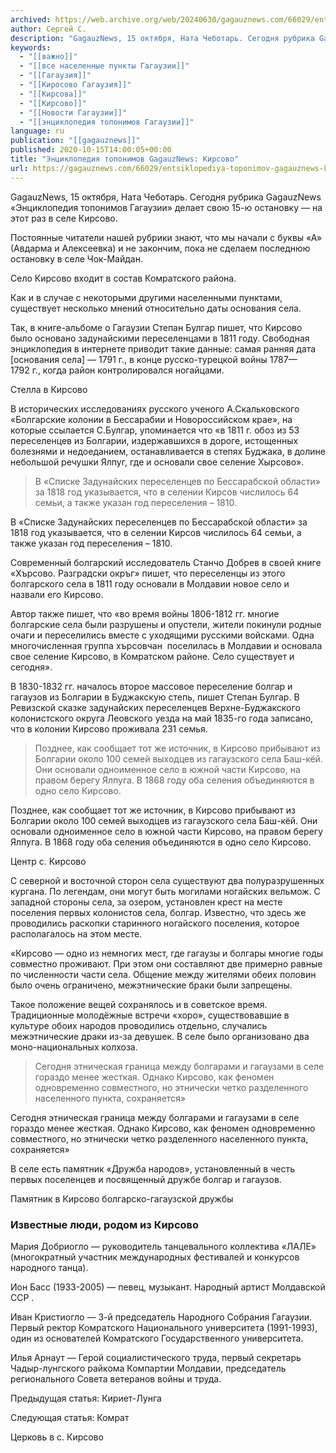 ```yaml
---
archived: https://web.archive.org/web/20240630/gagauznews.com/66029/entsiklopediya-toponimov-gagauznews-kirsovo.html
author: Сергей С.
description: "GagauzNews, 15 октября, Ната Чеботарь. Сегодня рубрика GagauzNews «Энциклопедия топонимов Гагаузии» делает свою 15-ю остановку — на этот раз в селе Кирсово. Постоянные читатели нашей рубрики знают, что мы начали с буквы «А» (Авдарма и Алексеевка) и не закончим, пока не сделаем последнюю остановку в селе Чок-Майдан. Село Кирсово входит в состав Комратского района. Как и в случае с некоторыми другими населенными пунктами, существует несколько мнений относительно даты основания села. Так, в книге-альбоме о Гагаузии Степан Булгар пишет, что Кирсово было основано задунайскими переселенцами в 1811 году. Свободная энциклопедия в интернете приводит такие данные: самая ранняя дата [основания села] — 1791 г., […]"
keywords:
  - "[[важно]]"
  - "[[все населенные пункты Гагаузии]]"
  - "[[Гагаузия]]"
  - "[[Киросово Гагаузия]]"
  - "[[Кирсова]]"
  - "[[Кирсово]]"
  - "[[Новости Гагаузии]]"
  - "[[энциклопедия топонимов Гагаузии]]"
language: ru
publication: "[[gagauznews]]"
published: 2020-10-15T14:00:05+00:00
title: "Энциклопедия топонимов GagauzNews: Кирсово"
url: https://gagauznews.com/66029/entsiklopediya-toponimov-gagauznews-kirsovo.html
---
```


GagauzNews, 15 октября, Ната Чеботарь. Сегодня рубрика GagauzNews «Энциклопедия топонимов Гагаузии» делает свою 15-ю остановку — на этот раз в селе Кирсово.

Постоянные читатели нашей рубрики знают, что мы начали с буквы «А» (Авдарма и Алексеевка) и не закончим, пока не сделаем последнюю остановку в селе Чок-Майдан.

Село Кирсово входит в состав Комратского района.

Как и в случае с некоторыми другими населенными пунктами, существует несколько мнений относительно даты основания села.

Так, в книге-альбоме о Гагаузии Степан Булгар пишет, что Кирсово было основано задунайскими переселенцами в 1811 году. Свободная энциклопедия в интернете приводит такие данные: самая ранняя дата [основания села] — 1791 г., в конце русско-турецкой войны 1787—1792 г., когда район контролировался ногайцами.

Стелла в Кирсово

В исторических исследованиях русского ученого А.Скальковского «Болгарские колонии в Бессарабии и Новороссийском крае», на которые ссылается С.Булгар, упоминается что «в 1811 г. обоз из 53 переселенцев из Болгарии, издержавшихся в дороге, истощенных болезнями и недоеданием, останавливается в степях Буджака, в долине небольшой речушки Ялпуг, где и основали свое селение Хырсово».

> В «Списке Задунайских переселенцев по Бессарабской области» за 1818 год указывается, что в селении Кирсов числилось 64 семьи, а также указан год переселения – 1810.

В «Списке Задунайских переселенцев по Бессарабской области» за 1818 год указывается, что в селении Кирсов числилось 64 семьи, а также указан год переселения – 1810.

Современный болгарский исследователь Станчо Добрев в своей книге «Хърсово. Разградски окръг» пишет, что переселенцы из этого болгарского села в 1811 году основали в Молдавии новое село и назвали его Кирсово.

Автор также пишет, что «во время войны 1806-1812 гг. многие болгарские села были разрушены и опустели, жители покинули родные очаги и переселились вместе с уходящими русскими войсками. Одна многочисленная группа хърсовчан  поселилась в Молдавии и основала свое селение Кирсово, в Комратском районе. Село существует и сегодня».

В 1830-1832 гг. началось второе массовое переселение болгар и гагаузов из Болгарии в Буджакскую степь, пишет Степан Булгар. В Ревизской сказке задунайских переселенцев Верхне-Буджакского колонистского округа Леовского уезда на май 1835-го года записано, что в колонии Кирсово проживала 231 семья.

> Позднее, как сообщает тот же источник, в Кирсово прибывают из Болгарии около 100 семей выходцев из гагаузского села Баш-кёй. Они основали одноименное село в южной части Кирсово, на правом берегу Ялпуга. В 1868 году оба селения объединяются в одно село Кирсово.

Позднее, как сообщает тот же источник, в Кирсово прибывают из Болгарии около 100 семей выходцев из гагаузского села Баш-кёй. Они основали одноименное село в южной части Кирсово, на правом берегу Ялпуга. В 1868 году оба селения объединяются в одно село Кирсово.

Центр с. Кирсово

С северной и восточной сторон села существуют два полуразрушенных кургана. По легендам, они могут быть могилами ногайских вельмож. С западной стороны села, за озером, установлен крест на месте поселения первых колонистов села, болгар. Известно, что здесь же проводились раскопки старинного ногайского поселения, которое располагалось на этом месте.

«Кирсово — одно из немногих мест, где гагаузы и болгары многие годы совместно проживают. При этом они составляют две примерно равные по численности части села. Общение между жителями обеих половин было очень ограничено, межэтнические браки были запрещены.

Такое положение вещей сохранялось и в советское время. Традиционные молодёжные встречи «хоро», существовавшие в культуре обоих народов проводились отдельно, случались межэтнические драки из-за девушек. В селе было организовано два моно-национальных колхоза.

> Сегодня этническая граница между болгарами и гагаузами в селе гораздо менее жесткая. Однако Кирсово, как феномен одновременно совместного, но этнически четко разделенного населенного пункта, сохраняется»

Сегодня этническая граница между болгарами и гагаузами в селе гораздо менее жесткая. Однако Кирсово, как феномен одновременно совместного, но этнически четко разделенного населенного пункта, сохраняется»

В селе есть памятник «Дружба народов», установленный в честь первых поселенцев и посвященный дружбе болгар и гагаузов.

Памятник в Кирсово болгарско-гагаузской дружбы

### Известные люди, родом из Кирсово

Мария Добриогло — руководитель танцевального коллектива «ЛАЛЕ» (многократный участник международных фестивалей и конкурсов народного танца).

Ион Басс (1933-2005) — певец, музыкант. Народный артист Молдавской ССР .

Иван Кристиогло — 3-й председатель Народного Собрания Гагаузии. Первый ректор Комратского Национального университета (1991-1993), один из основателей Комратского Государственного университета.

Илья Арнаут — Герой социалистического труда, первый секретарь Чадыр-лунгского райкома Компартии Молдавии, председатель регионального Совета ветеранов войны и труда.

Предыдущая статья: Кириет-Лунга

Следующая статья: Комрат

Церковь в с. Кирсово